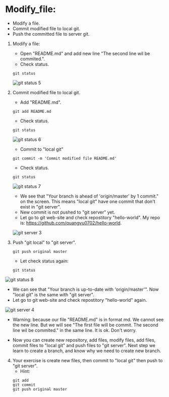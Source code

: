 # Modify_file:
  - Modify a file.
  - Commit modified file to local git.
  - Push the committed file to server git.

1. Modify a file: 
   - Open "README.md" and add new line "The second line wil be commited.".
   - Check status.
   ```
   git status
   ```
   ![](https://github.com/quangvu0702/git_tutorial/blob/master/images/git_status_5.png "git status 5")
   
2. Commit modified file to local git.
    - Add "README.md".
    ```
    git add README.md
    ```
    - Check status.
    ```
    git status
    ```
   
   ![](https://github.com/quangvu0702/git_tutorial/blob/master/images/git_status_6.png "git status 6")
   
    - Commit to "local git"
    ```
    git commit -m 'Commit modified file README.md'
    ```
    - Check status.
    ```
    git status
    ```
    
   ![](https://github.com/quangvu0702/git_tutorial/blob/master/images/git_status_7.png "git status 7")
    - We see that "Your branch is ahead of 'origin/master' by 1 commit." on the screen. 
    This means "local git" have one commit that don't exist in "git server".
    - New commit is not pushed to "git server" yet.
    - Let go to git web-site and check repostitory "hello-world". My repo is: https://github.com/quangvu0702/hello-world.
    
    ![](https://github.com/quangvu0702/git_tutorial/blob/master/images/git_server_3.png "git server 3")
 3. Push "git local" to "git server".
    ```
    git push original master
    ```
    - Let check status again:
    ```
    git status
    ```
   
   ![](https://github.com/quangvu0702/git_tutorial/blob/master/images/git_status_8.png "git status 8")
   - We can see that "Your branch is up-to-date with 'origin/master'". Now "local git" is the same with "git server".
   - Let go to git web-site and check repostitory "hello-world" again.
   
   ![](https://github.com/quangvu0702/git_tutorial/blob/master/images/git_server_4.png "git server 4")
   - Warning: because our file "README.md" is in format md. We cannot see the new line. 
   But we will see "The first file will be commit. The second line wil be commited." in the same line. It is ok. Don't worry.
   
   - Now you can create new repository, add files, modify files, add files, commit files to "local git" and push files to "git server". Next step we learn to create a branch, and know why we need to create new branch.
   
 4. Your exercise is create new files, then commit to "local git" then push to "git server".
    - Hint: 
    ```
    git add
    git commit 
    git push original master
    ```
